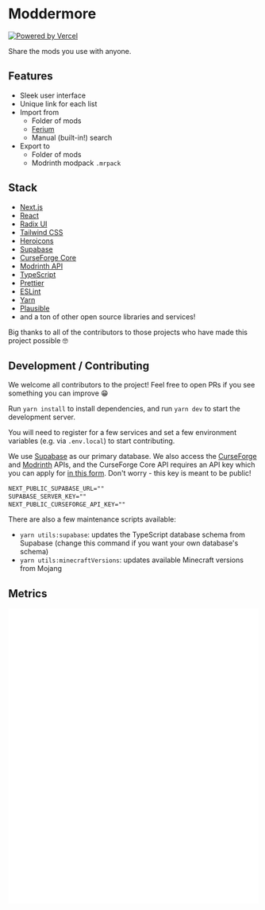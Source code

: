 # Moddermore

[![Powered by Vercel](/.github/vercel.svg)](https://vercel.com/?utm_source=moddermore&utm_campaign=oss)

Share the mods you use with anyone.

## Features

- Sleek user interface
- Unique link for each list
- Import from
  - Folder of mods
  - [Ferium](https://github.com/gorilla-devs/ferium)
  - Manual (built-in!) search
- Export to
  - Folder of mods
  - Modrinth modpack `.mrpack`

## Stack

- [Next.js](https://nextjs.org/)
- [React](https://reactjs.org/)
- [Radix UI](https://www.radix-ui.com/)
- [Tailwind CSS](https://tailwindcss.com/)
- [Heroicons](https://github.com/tailwindlabs/heroicons)
- [Supabase](https://supabase.com/)
- [CurseForge Core](https://docs.curseforge.com/)
- [Modrinth API](https://docs.modrinth.com/)
- [TypeScript](https://www.typescriptlang.org/)
- [Prettier](https://prettier.io/)
- [ESLint](https://eslint.org/)
- [Yarn](https://classic.yarnpkg.com/lang/en/)
- [Plausible](https://plausible.io/)
- and a ton of other open source libraries and services!

Big thanks to all of the contributors to those projects who have made this project possible 🤓

## Development / Contributing

We welcome all contributors to the project! Feel free to open PRs if you see something you can improve 😁

Run `yarn install` to install dependencies, and run `yarn dev` to start the development server.

You will need to register for a few services and set a few environment variables (e.g. via `.env.local`) to start contributing.

We use [Supabase](https://supabase.com/) as our primary database. We also access the [CurseForge](https://curseforge.com/) and [Modrinth](https://modrinth.com/) APIs, and the CurseForge Core API requires an API key which you can apply for [in this form](https://forms.monday.com/forms/dce5ccb7afda9a1c21dab1a1aa1d84eb). Don't worry - this key is meant to be public!

```
NEXT_PUBLIC_SUPABASE_URL=""
SUPABASE_SERVER_KEY=""
NEXT_PUBLIC_CURSEFORGE_API_KEY=""
```

There are also a few maintenance scripts available:

- `yarn utils:supabase`: updates the TypeScript database schema from Supabase (change this command if you want your own database's schema)
- `yarn utils:minecraftVersions`: updates available Minecraft versions from Mojang

## Metrics

![Metrics](/.github/metrics.svg)
